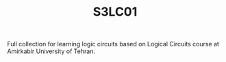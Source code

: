 <h1 align="center">
  S3LC01
</h1>

<br />

Full collection for learning logic circuits based on Logical Circuits course at Amirkabir University of Tehran.
